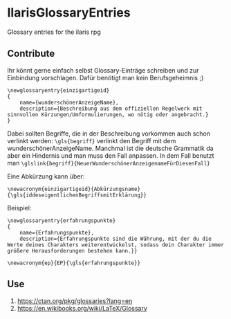 # IlarisGlossaryEntries
Glossary entries for the ilaris rpg

## Contribute
Ihr könnt gerne einfach selbst Glossary-Einträge schreiben und zur Einbindung vorschlagen. Dafür benötigt man kein Berufsgeheimnis ;)

```
\newglossaryentry{einzigartigeid}
{
    name={wunderschönerAnzeigeName},
    description={Beschreibung aus dem offiziellen Regelwerk mit sinnvollen Kürzungen/Umformulierungen, wo nötig oder angebracht.}
}
```

Dabei sollten Begriffe, die in der Beschreibung vorkommen auch schon verlinkt werden:
`\gls{begriff}` verlinkt den Begriff mit dem wunderschönerAnzeigeName. Manchmal ist die deutsche Grammatik da aber ein Hindernis und man muss den Fall anpassen. In dem Fall benutzt man `\glslink{begriff}{NeuerWunderschönerAnzeigenameFürDiesenFall}`

Eine Abkürzung kann über:
```
\newacronym{einzigartigeid}{Abkürzungsname}{\gls{iddeseigentlichenBegriffsmitErklärung}}
```

Beispiel:
```
\newglossaryentry{erfahrungspunkte}
{
    name={Erfahrungspunkte},
    description={Erfahrungspunkte sind die Währung, mit der du die Werte deines Charakters weiterentwickelst, sodass dein Charakter immer größere Herausforderungen bestehen kann.}}
    
\newacronym{ep}{EP}{\gls{erfahrungspunkte}}
```

## Use
1. https://ctan.org/pkg/glossaries?lang=en
2. https://en.wikibooks.org/wiki/LaTeX/Glossary
